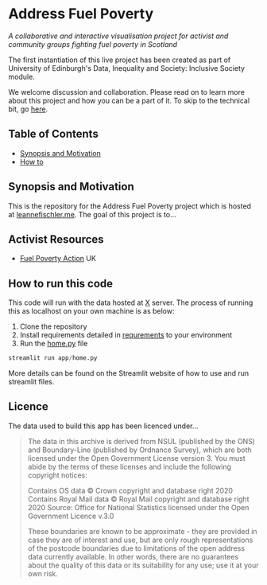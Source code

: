 # Address Fuel Poverty
*A collaborative and interactive visualisation project for activist and community groups fighting fuel poverty in Scotland*

The first instantiation of this live project has been created as part of University of Edinburgh's Data, Inequality and Society: Inclusive Society module.

We welcome discussion and collaboration. Please read on to learn more about this project and how you can be a part of it. To skip to the technical bit, go [here](#how-to-run-this-code).

## Table of Contents
- [Synopsis and Motivation](#synopsis-and-motivation)
- [How to](#how-to-run-this-code)

## Synopsis and Motivation
This is the repository for the Address Fuel Poverty project which is hosted at [leannefischler.me](leannefischler.me). The goal of this project is to...

## Activist Resources
- [Fuel Poverty Action](https://www.fuelpovertyaction.org.uk/) UK

## How to run this code
This code will run with the data hosted at [X](leannefischler.me) server. The process of running this as localhost on your own machine is as below:
1. Clone the repository
2. Install requirements detailed in [requrements](requirements.txt) to your environment
3. Run the [home.py](app/home.py) file
```python
streamlit run app/home.py
```
More details can be found on the Streamlit website of how to use and run streamlit files.

## Licence
The data used to build this app has been licenced under...

> The data in this archive is derived from NSUL (published by the ONS) and Boundary-Line (published by Ordnance Survey), which are both licensed under the Open Government License version 3. You must abide by the terms of these licenses and include the following copyright notices:
> 
> Contains OS data © Crown copyright and database right 2020
> Contains Royal Mail data © Royal Mail copyright and database right 2020
> Source: Office for National Statistics licensed under the Open Government Licence v.3.0
> 
> These boundaries are known to be approximate - they are provided in case they are of interest and use, but are only rough representations of the postcode boundaries due to limitations of the open address data currently available. In other words, there are no guarantees about the quality of this data or its suitability for any use; use it at your own risk.